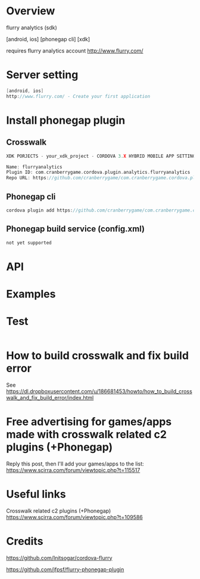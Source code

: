 # Overview #
flurry analytics (sdk)

[android, ios] [phonegap cli] [xdk]

requires flurry analytics account http://www.flurry.com/
# Server setting #
```c
[android, ios]
http://www.flurry.com/ - Create your first application
```
# Install phonegap plugin #

## Crosswalk ##
```c
XDK PORJECTS - your_xdk_project - CORDOVA 3.X HYBRID MOBILE APP SETTINGS - PLUGINS AND PERMISSIONS - Third Party Plugins - Add a Third Party Plugin - Get Plugin from the Web -

Name: flurryanalytics
Plugin ID: com.cranberrygame.cordova.plugin.analytics.flurryanalytics
Repo URL: https://github.com/cranberrygame/com.cranberrygame.cordova.plugin.analytics.flurryanalytics
```
## Phonegap cli ##
```c
cordova plugin add https://github.com/cranberrygame/com.cranberrygame.cordova.plugin.analytics.flurryanalytics
```
## Phonegap build service (config.xml) ##
```c
not yet supported
```
# API #
# Examples #
# Test #
```c
```
# How to build crosswalk and fix build error #

See https://dl.dropboxusercontent.com/u/186681453/howto/how_to_build_crosswalk_and_fix_build_error/index.html
# Free advertising for games/apps made with crosswalk related c2 plugins (+Phonegap) #

Reply this post, then I'll add your games/apps to the list: https://www.scirra.com/forum/viewtopic.php?t=115517
# Useful links #
Crosswalk related c2 plugins (+Phonegap)<br>
https://www.scirra.com/forum/viewtopic.php?t=109586
# Credits #

https://github.com/Initsogar/cordova-flurry

https://github.com/jfpsf/flurry-phonegap-plugin
